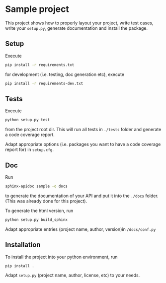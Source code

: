 # Sample project
This project shows how to properly layout your project, write test cases, write your `setup.py`, generate documentation and install the package.

## Setup
Execute
```bash
pip install -r requirements.txt
```
for development (i.e. testing, doc generation etc), execute
```bash
pip install -r requirements-dev.txt
```

## Tests
Execute
```bash
python setup.py test
```
from the project root dir. This will run all tests in `./tests` folder and generate a code coverage report.

Adapt appropriate options (i.e. packages you want to have a code coverage report for) in `setup.cfg`.

## Doc
Run
```bash
sphinx-apidoc sample -o docs
```
to generate the documentation of your API and put it into the `./docs` folder. (This was already done for this project).

To generate the html version, run
```bash
python setup.py build_sphinx
```

Adapt appropriate entries (project name, author, version)in ``/docs/conf.py``

## Installation
To install the project into your python environment, run
```bash
pip install .
```
Adapt `setup.py` (project name, author, license, etc) to your needs.
